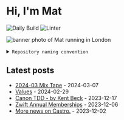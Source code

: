 # Hi, I'm Mat

![Daily Build](https://github.com/mat-0/mat-0/workflows/Daily%20Build/badge.svg) ![Linter](https://github.com/mat-0/mat-0/workflows/Linter/badge.svg)

![banner photo of Mat running in London](https://raw.githubusercontent.com/mat-0/mat-0/master/images/gh-header-image-cropped.jpg)

<details><summary><code>Repository naming convention</code></summary>
  
Repositories, where possible, are lowercase with underscores and follow the naming conventions below. 

  
- Demonstrations or proof of concepts use the format `demo_name`.
- Boilerplate or templates are named in the format `template_name`.
  - where appropriate these are also published through github pages and will be available at `username.github.io/repo_name`.
- WordPress related content (mostly plugins) are all prefixed with `wp_`.
- Twitter bots are prefix with `bot_`.
- Standard repositories are named as they are, sometimes this might be a domain name e.g `thechels.uk`.
</details>

## Latest posts

<!-- blog starts -->
- [2024-03 Mix Tape](https://thechels.uk/2024-03-apple-music-mix-tape) - 2024-03-07
- [Values](https://thechels.uk/values) - 2024-02-29
- [Canon TDD - by Kent Beck](https://thechels.uk/canon-tdd-by-kent-beck) - 2023-12-17
- [Zwift Annual Memberships](https://thechels.uk/zwift-annual-memberships) - 2023-12-06
- [More news on Castro.](https://thechels.uk/more-news-on-castro.) - 2023-12-02
<!-- blog ends -->
